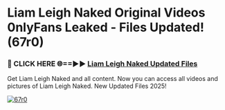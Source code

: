 # Liam Leigh Naked Original Videos 0nlyFans Leaked - Files Updated! (67r0)

<h3>🔴 CLICK HERE 🌐==►► <a href="https://tinyurl.com/yckcrads" rel="nofollow">Liam Leigh Naked Updated Files</a></h3>

Get Liam Leigh Naked and all content. Now you can access all videos and pictures of Liam Leigh Naked. New Updated Files 2025!

[![67r0](https://i.imgur.com/hpKpOFt.gif)](https://tinyurl.com/yckcrads)
